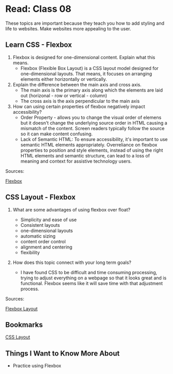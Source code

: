 # Read: Class 08

These topics are important because they teach you how to add styling and life to websites.  Make websites more appealing to the user.

## Learn CSS - Flexbox

1. Flexbox is designed for one-dimensional content. Explain what this means.
    * Flexbox (Flexible Box Layout) is a CSS layout model designed for one-dimensional layouts.  That means, it focuses on arranging elements either horizontally or vertically.
1. Explain the difference between the main axis and cross axis.
    * The main axis is the primary axis along which the elements are laid out (horizonal - row or vertical - column)
    * The cross axis is the axis perpendicular to the main axis
1. How can using certain properties of flexbox negatively impact accessibility?
    * Order Property - allows you to change the visual order of elemens but it doesn't change the underlying source order in HTML causing a mismatch of the content.  Screen readers typically follow the source so it can make content confusing.
    * Lack of Semantic HTML: To ensure accessibility, it's important to use semantic HTML elements appropriately. Overreliance on flexbox properties to position and style elements, instead of using the right HTML elements and semantic structure, can lead to a loss of meaning and context for assistive technology users.

Sources:

[Flexbox](https://web.dev/learn/css/flexbox/)

## CSS Layout - Flexbox

1. What are some advantages of using flexbox over float?
    * Simplicity and ease of use
    * Consistent layouts
    * one-dimensional layouts
    * automatic sizing
    * content order control
    * alignment and centering
    * flexibility

1. How does this topic connect with your long term goals?
    * I have found CSS to be difficult and time consuming processing, trying to adjust everything on a webpage so that it looks great and is functional.  Flexbox seems like it will save time with that adjustment process.

Sources:

[Flexbox Layout](https://developer.mozilla.org/en-US/docs/Learn/CSS/CSS_layout/Flexbox)

## Bookmarks

[CSS Layout](https://web.dev/learn/css/layout/)

## Things I Want to Know More About

* Practice using Flexbox
